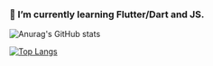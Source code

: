 ### 🌱 I’m currently learning Flutter/Dart and JS.

![Anurag's GitHub stats](https://github-readme-stats.vercel.app/api?username=ymgn9314&show_icons=true&theme=radical)

[![Top Langs](https://github-readme-stats.vercel.app/api/top-langs/?username=ymgn9314&layout=compact)](https://github.com/anuraghazra/github-readme-stats)

<!--
**ymgn9314/ymgn9314** is a ✨ _special_ ✨ repository because its `README.md` (this file) appears on your GitHub profile.

Here are some ideas to get you started:

- 🔭 I’m currently working on ...
- 🌱 I’m currently learning ...
- 👯 I’m looking to collaborate on ...
- 🤔 I’m looking for help with ...
- 💬 Ask me about ...
- 📫 How to reach me: ...
- 😄 Pronouns: ...
- ⚡ Fun fact: ...
-->
